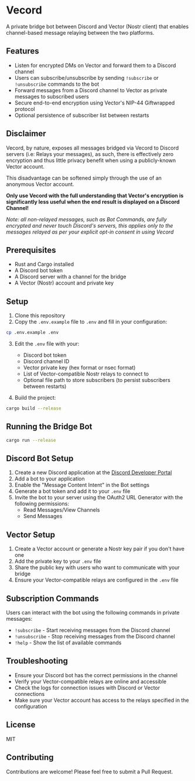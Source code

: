 # Vecord

A private bridge bot between Discord and Vector (Nostr client) that enables channel-based message relaying between the two platforms.

## Features

- Listen for encrypted DMs on Vector and forward them to a Discord channel
- Users can subscribe/unsubscribe by sending `!subscribe` or `!unsubscribe` commands to the bot
- Forward messages from a Discord channel to Vector as private messages to subscribed users
- Secure end-to-end encryption using Vector's NIP-44 Giftwrapped protocol
- Optional persistence of subscriber list between restarts

## Disclaimer

Vecord, by nature, exposes all messages bridged via Vecord to Discord servers (i.e: Relays your messages), as such, there is effectively zero encryption and thus little privacy benefit when using a publicly-known Vector account.

This disadvantage can be softened simply through the use of an anonymous Vector account.

**Only use Vecord with the full understanding that Vector's encryption is significantly less useful when the end result is displayed on a Discord Channel!**

*Note: all non-relayed messages, such as Bot Commands, are fully encrypted and never touch Discord's servers, this applies only to the messages relayed as per your explicit opt-in consent in using Vecord*

## Prerequisites

- Rust and Cargo installed
- A Discord bot token
- A Discord server with a channel for the bridge
- A Vector (Nostr) account and private key

## Setup

1. Clone this repository
2. Copy the `.env.example` file to `.env` and fill in your configuration:

```bash
cp .env.example .env
```

3. Edit the `.env` file with your:
   - Discord bot token
   - Discord channel ID
   - Vector private key (hex format or nsec format)
   - List of Vector-compatible Nostr relays to connect to
   - Optional file path to store subscribers (to persist subscribers between restarts)

4. Build the project:

```bash
cargo build --release
```

## Running the Bridge Bot

```bash
cargo run --release
```

## Discord Bot Setup

1. Create a new Discord application at the [Discord Developer Portal](https://discord.com/developers/applications)
2. Add a bot to your application
3. Enable the "Message Content Intent" in the Bot settings
4. Generate a bot token and add it to your `.env` file
5. Invite the bot to your server using the OAuth2 URL Generator with the following permissions:
   - Read Messages/View Channels
   - Send Messages

## Vector Setup

1. Create a Vector account or generate a Nostr key pair if you don't have one
2. Add the private key to your `.env` file
3. Share the public key with users who want to communicate with your bridge
4. Ensure your Vector-compatible relays are configured in the `.env` file

## Subscription Commands

Users can interact with the bot using the following commands in private messages:

- `!subscribe` - Start receiving messages from the Discord channel
- `!unsubscribe` - Stop receiving messages from the Discord channel
- `!help` - Show the list of available commands

## Troubleshooting

- Ensure your Discord bot has the correct permissions in the channel
- Verify your Vector-compatible relays are online and accessible
- Check the logs for connection issues with Discord or Vector connections
- Make sure your Vector account has access to the relays specified in the configuration

## License

MIT

## Contributing

Contributions are welcome! Please feel free to submit a Pull Request.
